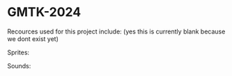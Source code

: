 # GMTK-2024

Recources used for this project include: (yes this is currently blank because we dont exist yet)

Sprites: 

Sounds: 

